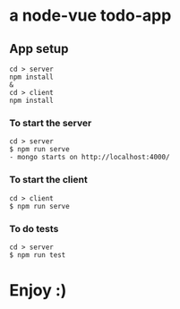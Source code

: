 # a node-vue todo-app

## App setup
```
cd > server
npm install
&
cd > client
npm install
```

### To start the server
```
cd > server
$ npm run serve
- mongo starts on http://localhost:4000/

```

### To start the client
```
cd > client
$ npm run serve

```

### To do tests
```
cd > server
$ npm run test

```

# Enjoy :)